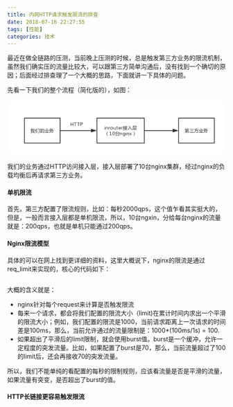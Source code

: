 ```yaml
---
title: 内网HTTP请求触发限流的排查
date: 2018-07-16 22:27:55
tags: [性能]
categories: 技术
---
```


最近在做全链路的压测，当前晚上压测的时候，总是触发第三方业务的限流机制，虽然我们确实压的流量比较大，可以跟第三方简单沟通后，没有找到一个确切的原因；后面经过排查理了一个大概的思路，下面就讲一下具体的问题。

先看一下我们的整个流程（简化版的），如图：

![](/images/tech/http-limit-01.png)

我们的业务通过HTTP访问接入层，接入层部署了10台nginx集群，经过nginx的负载均衡后再请求第三方业务。

#### 单机限流

首先，第三方配置了限流规则，比如：每秒2000qps，这个值乍看其实挺大的，但是，一般而言接入层都是单机限流，所以，10台ngxin，分给每台nginx的流量就是：200qps，也就是单机只能通过200qps。


#### Nginx限流模型

具体的可以在网上找到更详细的资料，这里大概说下，nginx的限流是通过req_limit来实现的，核心的代码如下：

```

```

大概的含义就是：

* nginx针对每个request来计算是否触发限流
* 每来一个请求，都会将我们配置的限流大小（limit)在累计时间内求出一个平滑的限流大小；例如，我们配置的限流是1000，当前请求距离上一次请求的时间差是100ms，那么，当前允许通过的流量限制是：1000*(100ms/1s) = 100.
* 如果超出了平滑后的limit限制，就会使用burst值。burst是一个缓冲，允许一定程度的突发流量。比如，如果配置了burst是70，那么，当前流量超过了100的limit后，还会再接收70的突发流量。

所以，我们不能单纯的看配置的每秒的限制规则，应该看流量是否是平滑的流量，如果流量有突变，是否超出了burst的值。

#### HTTP长链接更容易触发限流






